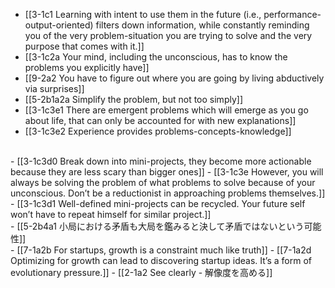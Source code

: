 - [[3-1c1 Learning with intent to use them in the future (i.e., performance-output-oriented) filters down information, while constantly reminding you of the very problem-situation you are trying to solve and the very purpose that comes with it.]]
- [[3-1c2a Your mind, including the unconscious, has to know the problems you explicitly have]]
- [[9-2a2 You have to figure out where you are going by living abductively via surprises]]
- [[5-2b1a2a Simplify the problem, but not too simply]]
- [[3-1c3e1 There are emergent problems which will emerge as you go about life, that can only be accounted for with new explanations]]
- [[3-1c3e2 Experience provides problems-concepts-knowledge]]
<br>
- [[3-1c3d0 Break down into mini-projects, they become more actionable because they are less scary than bigger ones]]
- [[3-1c3e However, you will always be solving the problem of what problems to solve because of your unconscious. Don’t be a reductionist in approaching problems themselves.]]
<br>
- [[3-1c3d1 Well-defined mini-projects can be recycled. Your future self won’t have to repeat himself for similar project.]]
<br>
- [[5-2b4a1 小局における矛盾も大局を鑑みると決して矛盾ではないという可能性]]
<br>
- [[7-1a2b For startups, growth is a constraint much like truth]]
- [[7-1a2d Optimizing for growth can lead to discovering startup ideas. It’s a form of evolutionary pressure.]]
- [[2-1a2 See clearly - 解像度を高める]]
<br>
